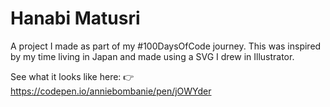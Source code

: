 # Hanabi Matusri

A project I made as part of my #100DaysOfCode journey. This was inspired by my time living in Japan and made using a SVG I drew in Illustrator.

See what it looks like here: 👉 https://codepen.io/anniebombanie/pen/jOWYder
